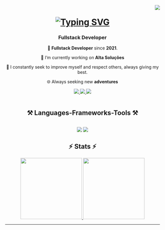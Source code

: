<img align="right" src="https://visitor-badge.laobi.icu/badge?page_id=Mquiuqui.mquiuqui" />

<h1 align="center">
<a href="https://git.io/typing-svg"><img src="https://readme-typing-svg.demolab.com?font=Fira+Code&size=31&pause=1000&color=003AF7&background=FFFFFF00&random=false&width=550&lines=Ol%C3%A1!+Me+chamo+Marcos+Augusto;Hi!+My+name+is+Marcos+Augusto;Full+Stack+Developer!" alt="Typing SVG" /></a>
</h1>


<h3 align="center">Fullstack Developer</h3>
<div align="center">
 
 🌱 **Fullstack Developer** since **2021**.
 
 🔭 I’m currently working on **Alta Soluções**

 💬 I constantly seek to improve myself and respect others, always giving my best.
 
 🌐 Always seeking new **adventures**
    
 </div>
 <div align="center"> 
  <a href="mailto:marcosaquiuqui@gmail.com">
    <img src="https://img.shields.io/badge/Gmail-333333?style=for-the-badge&logo=gmail&logoColor=red" />
  </a>
  <a href="https://www.linkedin.com/in/marcos-augusto-quiuqui-179863201" target="_blank">
    <img src="https://img.shields.io/badge/LinkedIn-0077B5?style=for-the-badge&logo=linkedin&logoColor=white" target="_blank" />
  </a>
  <a href="https://mquiuqui.com" >
     <img src="https://img.shields.io/badge/Portfolio-FF5722?style=for-the-badge&logo=todoist&logoColor=white" target="_blank" /> <!-- sqlite, safari, google-chrome are other good icon options -->
  </a>
</div>
<br/>

<h2 align="center">⚒️ Languages-Frameworks-Tools ⚒️</h2>
<br/>
<div align="center">
    <img src="https://skillicons.dev/icons?i=react,bootstrap,html,css,vscode,github,figma,tailwind,git" />
    <img src="https://skillicons.dev/icons?i=nodejs,python,javascript,typescript,unity,redis,cs,java,nestjs,mysql,rabbitmq" /><br>
</div>

<div>
    <h2 align="center">⚡ Stats ⚡</h2>
    <div align="center">
          <a href="https://github.com/Mquiuqui">
          <img height="200em" src="https://github-readme-stats-mquiuqui-pi.vercel.app/api?username=mquiuqui&count_private=true&show_icons=true&theme=react&include_all_commits=true&count_private=true"/>
          <img height="200em" src="https://github-readme-stats-mquiuqui-pi.vercel.app/api/top-langs/?username=mquiuqui&hide=HTML,CSS&count_private=true&layout=compact&langs_count=7&theme=react"/>
  

</div>


<hr/>
